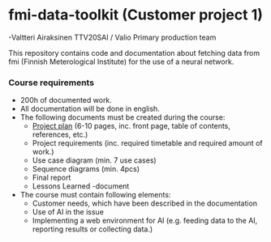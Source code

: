 # fmi-data-toolkit (Customer project 1)
-Valtteri Airaksinen TTV20SAI / Valio Primary production team 

This repository contains code and documentation about fetching data from fmi (Finnish Meterological Institute) for the use of a neural network.

### Course requirements
- 200h of documented work.
- All documentation will be done in english.
- The following documents must be created during the course:
    - [Project plan](documents/project-plan.pdf) (6-10 pages, inc. front page, table of contents, references, etc.)
    - Project requirements (inc. required timetable and required amount of work.)
    - Use case diagram (min. 7 use cases)
    - Sequence diagrams (min. 4pcs)
    - Final report
    - Lessons Learned -document
- The course must contain following elements:
    - Customer needs, which have been described in the documentation
    - Use of AI in the issue
    - Implementing a web environment for AI (e.g. feeding data to the AI, reporting results or collecting data.)
